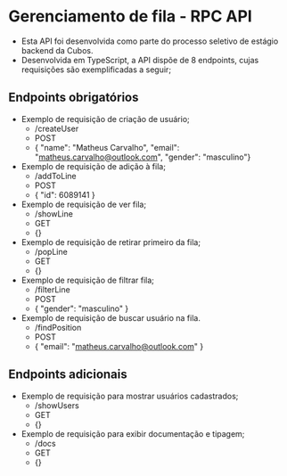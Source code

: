 # Gerenciamento de fila - RPC API
- Esta API foi desenvolvida como parte do processo seletivo de estágio backend da Cubos.
- Desenvolvida em TypeScript, a API dispõe de 8 endpoints, cujas requisições são exemplificadas a seguir;


## Endpoints obrigatórios

- Exemplo de requisição de criação de usuário;
    - /createUser
    - POST
    - { "name": "Matheus Carvalho", "email": "matheus.carvalho@outlook.com", "gender": "masculino"}
- Exemplo de requisição de adição à fila;
    - /addToLine
    - POST
    - { "id": 6089141 }
- Exemplo de requisição de ver fila;
    - /showLine
    - GET
    - {}
- Exemplo de requisição de retirar primeiro da fila;
    - /popLine
    - GET
    - {}
- Exemplo de requisição de filtrar fila;
    - /filterLine
    - POST
    - { "gender": "masculino" }
- Exemplo de requisição de buscar usuário na fila.
    - /findPosition
    - POST
    - { "email": "matheus.carvalho@outlook.com" }
    
## Endpoints adicionais 
- Exemplo de requisição para mostrar usuários cadastrados;
  - /showUsers
  - GET
  - {}
- Exemplo de requisição para exibir documentação e tipagem;
  - /docs
  - GET
  - {}


